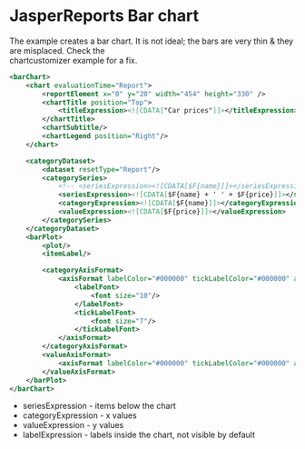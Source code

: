 # JasperReports Bar chart

The example creates a bar chart. It is not ideal; the bars are very thin & they are misplaced. Check the  
chartcustomizer example for a fix.  

```xml
<barChart>
    <chart evaluationTime="Report">
        <reportElement x="0" y="20" width="454" height="330" />
        <chartTitle position="Top">
            <titleExpression><![CDATA["Car prices"]]></titleExpression>
        </chartTitle>
        <chartSubtitle/>
        <chartLegend position="Right"/>
    </chart>

    <categoryDataset>
        <dataset resetType="Report"/>
        <categorySeries>
            <!-- <seriesExpression><![CDATA[$F{name}]]></seriesExpression> -->
            <seriesExpression><![CDATA[$F{name} + ' ' + $F{price}]]></seriesExpression>
            <categoryExpression><![CDATA[$F{name}]]></categoryExpression>
            <valueExpression><![CDATA[$F{price}]]></valueExpression>
        </categorySeries>
    </categoryDataset>
    <barPlot>
        <plot/>
        <itemLabel/>

        <categoryAxisFormat>
            <axisFormat labelColor="#000000" tickLabelColor="#000000" axisLineColor="#000000">
                <labelFont>
                    <font size="10"/>
                </labelFont>
                <tickLabelFont>
                    <font size="7"/>
                </tickLabelFont>
            </axisFormat>
        </categoryAxisFormat>
        <valueAxisFormat>
            <axisFormat labelColor="#000000" tickLabelColor="#000000" axisLineColor="#000000"/>
        </valueAxisFormat>
    </barPlot>
</barChart>
```

* seriesExpression - items below the chart
* categoryExpression - x values
* valueExpression - y values
* labelExpression - labels inside the chart, not visible by default   
